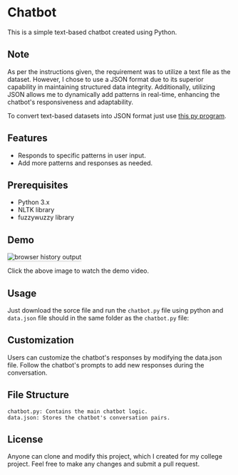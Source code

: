 # Chatbot

This is a simple text-based chatbot created using Python.

## Note
As per the instructions given, the requirement was to utilize a text file as the dataset. However, I chose to use a JSON format due to its superior capability in maintaining structured data integrity. Additionally, utilizing JSON allows me to dynamically add patterns in real-time, enhancing the chatbot's responsiveness and adaptability.

To convert text-based datasets into JSON format just use [this py program](https://github.com/dhanushl0l/TxtToJsonConverter).
## Features

- Responds to specific patterns in user input.
- Add more patterns and responses as needed.

## Prerequisites

- Python 3.x
- NLTK library
- fuzzywuzzy library

## Demo
<img src="https://im2.ezgif.com/tmp/ezgif-2-d96c310761.gif" alt="browser history output" style="max-width:70%;box-shadow:0 2.8px 2.2px rgba(0, 0, 0, 0.12)">

Click the above image to watch the demo video.

## Usage

Just download the sorce file and run the `chatbot.py` file using python and `data.json` file should in the same folder as the `chatbot.py` file:

## Customization

Users can customize the chatbot's responses by modifying the data.json file. Follow the chatbot's prompts to add new responses during the conversation.

## File Structure

    chatbot.py: Contains the main chatbot logic.
    data.json: Stores the chatbot's conversation pairs.

## License

Anyone can clone and modify this project, which I created for my college project. Feel free to make any changes and submit a pull request.
